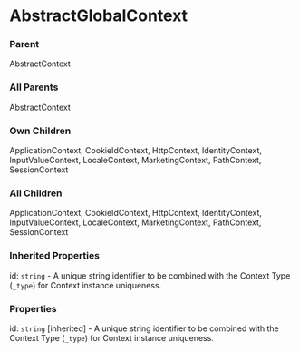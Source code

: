 # AbstractGlobalContext


### Parent
AbstractContext

### All Parents
AbstractContext

### Own Children
ApplicationContext, CookieIdContext, HttpContext, IdentityContext, InputValueContext, LocaleContext, MarketingContext, PathContext, SessionContext

### All Children
ApplicationContext, CookieIdContext, HttpContext, IdentityContext, InputValueContext, LocaleContext, MarketingContext, PathContext, SessionContext

### Inherited Properties
id: `string` - A unique string identifier to be combined with the Context Type (`_type`) 
for Context instance uniqueness.

### Properties
id: `string` [inherited] - A unique string identifier to be combined with the Context Type (`_type`) 
for Context instance uniqueness.


